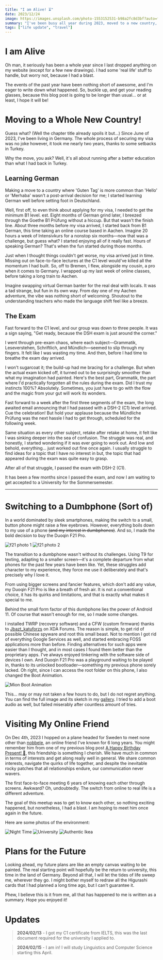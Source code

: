 ```yaml
---
title: "I am Alive! ⏳"
date: 2023/12/24
image: https://images.unsplash.com/photo-1553152531-b98a2fc8d3bf?auto=format&fit=crop&w=500&h=500&q=30
summary: "I've been busy all year during 2023, moved to a new country, met someone I never thought I would have the chance to and much more!"
tags: ["life update", "travel"]
---
```


# I am Alive

Oh man, it seriously has been a whole year since I last dropped anything on my website (except for a few new drawings). I had some 'real life' stuff to handle, but worry not, because I had a blast.

The events of the past year have been nothing short of awesome, and I'm eager to write down what happened. So, buckle up, and get your reading glasses, because this blog post is going to be longer than usual... or at least, I hope it will be!

# Moving to a Whole New Country!

Guess what? (Well the chapter title already spoils it but...) Since June of 2023, I've been living in Germany. The whole process of securing my visa was no joke however, it took me nearly two years, thanks to some setbacks in Turkey.

Why the move, you ask? Well, it's all about running after a better education than what I had back in Turkey.

## Learning German

Making a move to a country where 'Guten Tag' is more common than 'Hello' or 'Merhaba' wasn't a post-arrival decision for me; I started learning German well before setting foot in Deutschland.

Well, first off, to even think about applying for my visa, I needed to get the minimum B1 level. est. Eight months of German grind later, I breezed through the Goethe B1 Prüfung without a hiccup. But that wasn't the finish line. About three months before my visa arrived, I started back from B1 German, this time taking an online course based in Aachen. Imagine 20 hours a week of Intensivkurs for a nonstop six months—now that was a challenge, but guess what? I started enjoying all of it really fast. Hours of speaking German? That's when the fun started during those months.

Just when I thought things couldn't get worse, my visa arrived just in time. Missing out on face-to-face lectures at the C1 level would've killed all the momentum I had built. So, off to Bremen, I flew, alongside my cousin, a pro when it comes to Germany. I wrapped up my last week of online classes, before taking a long train to Aachen.

Imagine swapping virtual German banter for the real deal with locals. It was a tad strange, but fun in its own way. From day one of my Aachen adventure, the vibe was nothing short of welcoming. Shoutout to the understanding teachers who made the language shift feel like a breeze.

## The Exam

Fast forward to the C1 level, and our group was down to three people. It was a sign saying, "Get ready, because the DSH exam is just around the corner."

I went through pre-exam chaos, where each subject—Grammatik, Leseverstehen, Schriftlich, and Mündlich—seemed to slip through my fingers. It felt like I was wasting my time. And then, before I had time to breathe the exam day arrived.

I won't sugarcoat it; the build-up had me bracing for a challenge. But when the actual exam kicked off, it turned out to be surprisingly smoother than what my imagination had painted. Here's the best part, Grammatik, the part where I'd practically forgotten all the rules during the exam. Did I trust my instincts 100%? Absolutely. Sometimes, you just have to go with the flow and the magic from your gut will work its wonders.

Fast forward to a week after the first three segments of the exam, the long awaited email announcing that I had passed with a DSH-2 (C1) level arrived. Cue the celebration! But hold your applause because the Mündliche Prüfung was the next hassle I had to get through, scheduled for the following week.

Same situation as every other subject, retake after retake at home, it felt like I was sinking deeper into the sea of confusion. The struggle was real, and honestly, I started wondering if it was ever going to work out. And low and behold, everything... just worked out fine once again. I usually struggle to find ideas for a topic that I have no interest in but, the topic that had appeared during the exam was quite easy to grasp.

After all of that struggle, I passed the exam with DSH-2 (C1).

It has been a few months since I passed the exam, and now I am waiting to get accepted to a University for the Sommersemester.

---

# Switching to a Dumbphone (Sort of)

In a world dominated by sleek smartphones, making the switch to a small, button phone might raise a few eyebrows. However, everything boils down to my use of a phone ~~(and my interest in dumbphones)~~. And so, I made the bold decision to buy the Duoqin F21 Pro.

![f21 photo 1][qin-f21-pro-photo-1]
![f21 photo 2][qin-f21-pro-photo-2]

The transition to a dumbphone wasn't without its challenges. Using T9 for texting, adapting to a smaller screen—it's a complete departure from what phones for the past few years have been like. Yet, these struggles add character to my experience, they force me use it deliberately and that's precisely why I love it.

From using bigger screens and fancier features, which don't add any value, my Duoqin F21 Pro is like a breath of fresh air. It is not a conventional choice, it has its quirks and limitations, and that is exactly what makes it special to me.

Behind the small form factor of this dumbphone lies the power of Android 11. Of course that wasn't enough for me, so I made some changes.

I installed TWRP (recovery software) and a CFW (custom firmware) thanks to [Jbazt_katuforzs](https://xdaforums.com/t/guide-xiaomi-qin-f21-pro-custom-firmware-root-playstore-certified.4405615/) on XDA Forums. The reason is simple, to get rid of possible Chinese spyware and root this small beast. Not to mention I got rid of everything Google Services as well, and started embracing FOSS applications more than before. Finding alternatives for such apps were easier than I thought, and in most cases I found them better than the proprietary apps. I've always enjoyed tinkering with the software side of devices I own. And Duoqin F21 Pro was a playground waiting to be played in, thanks to its unlocked bootloader—something my previous phone sorely lacked. Oh right, since I can access the root folder on this phone, I also changed the Boot Animation.

![Mion Boot Animation][mion-bootanimation]

This... may or may not taken a few hours to do, but I do not regret anything. You can find the full image and its sketch in my [gallery](/gallery). I tried to add a boot audio as well, but failed miserably after countless amount of tries.

# Visiting My Online Friend

On Dec 4th, 2023 I hopped on a plane headed for Sweden to meet none other than [nobbele](https://nobbele.dev/), an online friend I've known for 6 long years. You might remember him from one of my previous blog post [A Happy Birthday Present! 🎂](/blog/2022-06-12), this friendship is something I cherish. We have much in common in terms of interests and get along really well in general. We share common interests, navigate the quirks of life together, and despite the inevitable rocky patches that all relationships endure, our communication never wavers.

The first face-to-face meeting 6 years of knowing each other through screens. Awkward? Oh, undoubtedly. The switch from online to real life is a different adventure.

The goal of this meetup was to get to know each other, so nothing exciting happened, but nonetheless, I had a blast. I am hoping to meet him once again in the future.

Here are some photos of the environment:

![Night Time][sweden-photo-3]
![University][sweden-photo-1]
![Authentic Ikea][sweden-photo-2]

# Plans for the Future

Looking ahead, my future plans are like an empty canvas waiting to be painted. The real starting point will hopefully be the return to university, this time in the land of Germany. Beyond all that, I will let the tides of life sweep me, wherever they go. I might bother myself to redraw all the Higurashi cards that I had planned a long time ago, but I can't guarantee it.

Phew, I believe this is it from me, all that has happened to me is written as a summary. Hope you enjoyed it!

# Updates

> **2024/02/13** - I got my C1 certificate from IELTS, this was the last document required for the university I applied to.

> **2024/02/15** - I am in! I will study Linguistics and Computer Science starting this April.

[sweden-photo-1]: https://i.imgur.com/PlMKQk8m.jpg
[sweden-photo-2]: https://i.imgur.com/Le7bjMwm.jpg
[sweden-photo-3]: https://i.imgur.com/BKtERIXm.jpg
[qin-f21-pro-photo-1]: https://i.imgur.com/HzCidTnm.jpg
[qin-f21-pro-photo-2]: https://i.imgur.com/c6RnkThm.jpg
[mion-bootanimation]: https://i.imgur.com/9wZ9xFe.gif
